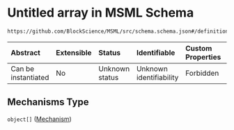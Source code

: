 # Untitled array in MSML Schema

```txt
https://github.com/BlockScience/MSML/src/schema.schema.json#/definitions/MSMLSpec/properties/Mechanisms
```



| Abstract            | Extensible | Status         | Identifiable            | Custom Properties | Additional Properties | Access Restrictions | Defined In                                                                                    |
| :------------------ | :--------- | :------------- | :---------------------- | :---------------- | :-------------------- | :------------------ | :-------------------------------------------------------------------------------------------- |
| Can be instantiated | No         | Unknown status | Unknown identifiability | Forbidden         | Allowed               | none                | [schema.schema.json\*](../../out/math_spec_mapping/schema.schema.json "open original schema") |

## Mechanisms Type

`object[]` ([Mechanism](schema-definitions-mechanism.md))
